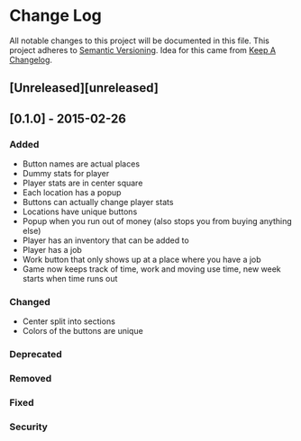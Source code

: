 # Change Log
All notable changes to this project will be documented in this file.
This project adheres to [Semantic Versioning](http://semver.org/).
Idea for this came from [Keep A Changelog](http://keepachangelog.com/).

## [Unreleased][unreleased]

## [0.1.0] - 2015-02-26

### Added
- Button names are actual places
- Dummy stats for player
- Player stats are in center square
- Each location has a popup
- Buttons can actually change player stats
- Locations have unique buttons
- Popup when you run out of money (also stops you from buying anything else)
- Player has an inventory that can be added to
- Player has a job
- Work button that only shows up at a place where you have a job
- Game now keeps track of time, work and moving use time, new week starts when time runs out

### Changed
- Center split into sections
- Colors of the buttons are unique

### Deprecated

### Removed

### Fixed

### Security
